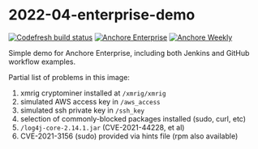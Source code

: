 # 2022-04-enterprise-demo 

[![Codefresh build status]( https://g.codefresh.io/api/badges/pipeline/novarese/default%2F2022-02-demo?type=cf-1&key=eyJhbGciOiJIUzI1NiJ9.NjBiNmI3NmU2OTg1ODM3ZmU2ODZiNmE5.WZIffzq3OQPvPXy6pn1TbA4z9fMsdlS1U_cliZXbxKg)]( https://g.codefresh.io/pipelines/edit/new/builds?id=62193b864757d8674bc5d8eb&pipeline=2022-02-demo&projects=default&projectId=60b6b7aa4417e4bd7d843d0f) [![Anchore Enterprise](https://github.com/pvnovarese/2022-02-enterprise-demo/actions/workflows/anchore-enterprise.yaml/badge.svg)](https://github.com/pvnovarese/2022-02-enterprise-demo/actions/workflows/anchore-enterprise.yaml) [![Anchore Weekly](https://github.com/pvnovarese/2022-02-enterprise-demo/actions/workflows/anchore-weekly.yaml/badge.svg)](https://github.com/pvnovarese/2022-02-enterprise-demo/actions/workflows/anchore-weekly.yaml)

Simple demo for Anchore Enterprise, including both Jenkins and GitHub workflow examples.

Partial list of problems in this image:

1. xmrig cryptominer installed at `/xmrig/xmrig`
2. simulated AWS access key in `/aws_access`
3. simulated ssh private key in `/ssh_key`
4. selection of commonly-blocked packages installed (sudo, curl, etc)
5. `/log4j-core-2.14.1.jar` (CVE-2021-44228, et al)
6. CVE-2021-3156 (sudo) provided via hints file (rpm also available)
